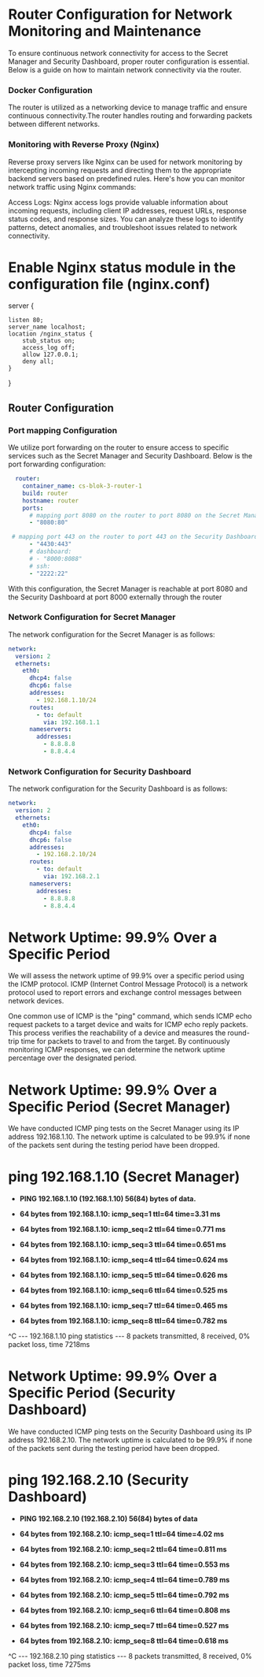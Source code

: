 # Router Configuration for Network Monitoring and Maintenance

To ensure continuous network connectivity for access to the Secret Manager and Security Dashboard, proper router configuration is essential. Below is a guide on how to maintain network connectivity via the router.

### Docker Configuration

The router is utilized as a networking device to manage traffic and ensure continuous connectivity.The router handles routing and forwarding packets between different networks.

### Monitoring with Reverse Proxy (Nginx)

Reverse proxy servers like Nginx can be used for network monitoring by intercepting incoming requests and directing them to the appropriate backend servers based on predefined rules. Here's how you can monitor network traffic using Nginx commands:

Access Logs: Nginx access logs provide valuable information about incoming requests, including client IP addresses, request URLs, response status codes, and response sizes. You can analyze these logs to identify patterns, detect anomalies, and troubleshoot issues related to network connectivity.


# Enable Nginx status module in the configuration file (nginx.conf)

server {

    listen 80;
    server_name localhost;
    location /nginx_status {
        stub_status on;
        access_log off;
        allow 127.0.0.1;
        deny all;
    }
}


## Router Configuration

### Port mapping Configuration

We utilize port forwarding on the router to ensure access to specific services such as the Secret Manager and Security Dashboard. Below is the port forwarding configuration:

```yaml
  router:
    container_name: cs-blok-3-router-1
    build: router
    hostname: router
    ports:
      # mapping port 8080 on the router to port 8080 on the Secret Manager
      - "8080:80"

 # mapping port 443 on the router to port 443 on the Security Dashboard
      - "4430:443"
      # dashboard:
      # - "8000:8088"
      # ssh:
      - "2222:22"
```
With this configuration, the Secret Manager is reachable at port 8080 and the Security Dashboard at port 8000 externally through the router 

### Network Configuration for Secret Manager

The network configuration for the Secret Manager is as follows:

```yaml
network:
  version: 2
  ethernets:
    eth0:
      dhcp4: false
      dhcp6: false
      addresses:
        - 192.168.1.10/24
      routes:
        - to: default
          via: 192.168.1.1
      nameservers:
        addresses:
          - 8.8.8.8
          - 8.8.4.4
```

### Network Configuration for Security Dashboard

The network configuration for the Security Dashboard is as follows:

```yaml
network:
  version: 2
  ethernets:
    eth0:
      dhcp4: false
      dhcp6: false
      addresses:
        - 192.168.2.10/24
      routes:
        - to: default
          via: 192.168.2.1
      nameservers:
        addresses:
          - 8.8.8.8
          - 8.8.4.4
```


# Network Uptime: 99.9% Over a Specific Period

We will assess the network uptime of 99.9% over a specific period using the ICMP protocol. ICMP (Internet Control Message Protocol) is a network protocol used to report errors and exchange control messages between network devices.

One common use of ICMP is the "ping" command, which sends ICMP echo request packets to a target device and waits for ICMP echo reply packets. This process verifies the reachability of a device and measures the round-trip time for packets to travel to and from the target. By continuously monitoring ICMP responses, we can determine the network uptime percentage over the designated period.


# Network Uptime: 99.9% Over a Specific Period (Secret Manager)

We have conducted ICMP ping tests on the Secret Manager using its IP address 192.168.1.10. The network uptime is calculated to be 99.9% if none of the packets sent during the testing period have been dropped.

# ping 192.168.1.10 (Secret Manager)

- **PING 192.168.1.10 (192.168.1.10) 56(84) bytes of data.**
- **64 bytes from 192.168.1.10: icmp_seq=1 ttl=64 time=3.31 ms**

- **64 bytes from 192.168.1.10: icmp_seq=2 ttl=64 time=0.771 ms**

- **64 bytes from 192.168.1.10: icmp_seq=3 ttl=64 time=0.651 ms**

- **64 bytes from 192.168.1.10: icmp_seq=4 ttl=64 time=0.624 ms**

- **64 bytes from 192.168.1.10: icmp_seq=5 ttl=64 time=0.626 ms**

- **64 bytes from 192.168.1.10: icmp_seq=6 ttl=64 time=0.525 ms**

- **64 bytes from 192.168.1.10: icmp_seq=7 ttl=64 time=0.465 ms**

- **64 bytes from 192.168.1.10: icmp_seq=8 ttl=64 time=0.782 ms**

^C
--- 192.168.1.10 ping statistics ---
8 packets transmitted, 8 received, 0% packet loss, time 7218ms

# Network Uptime: 99.9% Over a Specific Period (Security Dashboard)

We have conducted ICMP ping tests on the Security Dashboard using its IP address 192.168.2.10. The network uptime is calculated to be 99.9% if none of the packets sent during the testing period have been dropped.

# ping 192.168.2.10 (Security Dashboard)

- **PING 192.168.2.10 (192.168.2.10) 56(84) bytes of data**

- **64 bytes from 192.168.2.10: icmp_seq=1 ttl=64 time=4.02 ms**

- **64 bytes from 192.168.2.10: icmp_seq=2 ttl=64 time=0.811 ms**

- **64 bytes from 192.168.2.10: icmp_seq=3 ttl=64 time=0.553 ms**

- **64 bytes from 192.168.2.10: icmp_seq=4 ttl=64 time=0.789 ms**

- **64 bytes from 192.168.2.10: icmp_seq=5 ttl=64 time=0.792 ms**

- **64 bytes from 192.168.2.10: icmp_seq=6 ttl=64 time=0.808 ms**

- **64 bytes from 192.168.2.10: icmp_seq=7 ttl=64 time=0.527 ms**

- **64 bytes from 192.168.2.10: icmp_seq=8 ttl=64 time=0.618 ms**

^C
--- 192.168.2.10 ping statistics ---
8 packets transmitted, 8 received, 0% packet loss, time 7275ms



